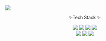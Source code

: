 <img src="https://capsule-render.vercel.app/api?type=waving&color=auto&height=200&section=header&text=TripStation&fontSize=90" />

<div align=Center>
	<p>✨Tech Stack ✨</p>	
</div>

<div align="center">
	<img src="https://img.shields.io/badge/Java-ED8B00?style=flat&logo=java&logoColor=white" />  
	<img src="https://img.shields.io/badge/Oracle-F80000?style=flat&logo=oracle&logoColor=white" />
	<img src="https://img.shields.io/badge/Spring-6DB33F?style=flat&logo=spring&logoColor=white" />
	<img src="https://img.shields.io/badge/Git-F05032?style=flat&logo=git&logoColor=white" />
</div>

<div align=Center>
	<img src="https://img.shields.io/badge/JavaScript-F7DF1E?style=flat&logo=javascript&logoColor=black" />  
	<img src="https://img.shields.io/badge/HTML5-E34F26?style=flat&logo=html5&logoColor=white" />
	<img src="https://img.shields.io/badge/CSS3-1572B6?style=flat&logo=css3&logoColor=white" />
</div>
